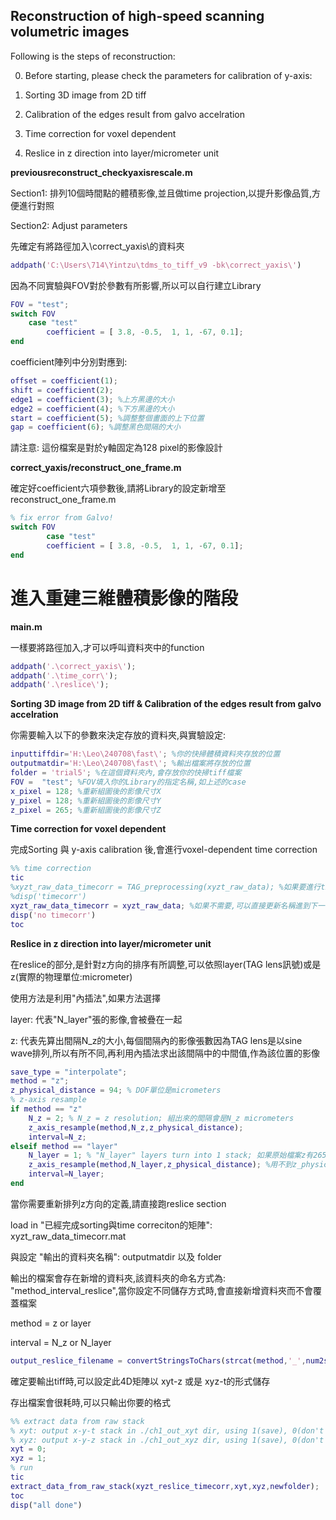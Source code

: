 ## Reconstruction of high-speed scanning volumetric images

Following is the steps of reconstruction:

0. Before starting, please check the parameters for calibration of y-axis:

1. Sorting 3D image from 2D tiff

2. Calibration of the edges result from galvo accelration

3. Time correction for voxel dependent

4. Reslice in z direction into layer/micrometer unit

**previousreconstruct_checkyaxisrescale.m**

Section1: 排列10個時間點的體積影像,並且做time projection,以提升影像品質,方便進行對照

Section2: Adjust parameters

先確定有將路徑加入\correct_yaxis\的資料夾

```matlab
addpath('C:\Users\714\Yintzu\tdms_to_tiff_v9 -bk\correct_yaxis\')
```

因為不同實驗與FOV對於參數有所影響,所以可以自行建立Library

```matlab
FOV = "test";
switch FOV
    case "test"
        coefficient = [ 3.8, -0.5,  1, 1, -67, 0.1];
end
```

coefficient陣列中分別對應到:

```matlab
offset = coefficient(1); 
shift = coefficient(2);
edge1 = coefficient(3); %上方黑邊的大小
edge2 = coefficient(4); %下方黑邊的大小
start = coefficient(5); %調整整個畫面的上下位置
gap = coefficient(6); %調整黑色間隔的大小
```
請注意: 這份檔案是對於y軸固定為128 pixel的影像設計

**correct_yaxis/reconstruct_one_frame.m**

確定好coefficient六項參數後,請將Library的設定新增至reconstruct_one_frame.m

```matlab
% fix error from Galvo!
switch FOV
        case "test"
        coefficient = [ 3.8, -0.5,  1, 1, -67, 0.1];
end
```

# 進入重建三維體積影像的階段

**main.m**

一樣要將路徑加入,才可以呼叫資料夾中的function

```matlab
addpath('.\correct_yaxis\');
addpath('.\time_corr\'); 
addpath('.\reslice\');
```

**Sorting 3D image from 2D tiff & Calibration of the edges result from galvo accelration**

你需要輸入以下的參數來決定存放的資料夾,與實驗設定:

```matlab
inputtiffdir='H:\Leo\240708\fast\'; %你的快掃體積資料夾存放的位置
outputmatdir='H:\Leo\240708\fast\'; %輸出檔案將存放的位置
folder = 'trial5'; %在這個資料夾內,會存放你的快掃tiff檔案
FOV =  "test"; %FOV填入你的Library的指定名稱,如上述的case
x_pixel = 128; %重新組圖後的影像尺寸X
y_pixel = 128; %重新組圖後的影像尺寸Y
z_pixel = 265; %重新組圖後的影像尺寸Z
```

**Time correction for voxel dependent**

完成Sorting 與 y-axis calibration 後,會進行voxel-dependent time correction
```matlab
%% time correction
tic
%xyzt_raw_data_timecorr = TAG_preprocessing(xyzt_raw_data); %如果要進行time correction可以利用TAG_preprocessing這個function
%disp('timecorr')
xyzt_raw_data_timecorr = xyzt_raw_data; %如果不需要,可以直接更新名稱進到下一步
disp('no timecorr')
toc
```

**Reslice in z direction into layer/micrometer unit**

在reslice的部分,是針對z方向的排序有所調整,可以依照layer(TAG lens訊號)或是z(實際的物理單位:micrometer)

使用方法是利用"內插法",如果方法選擇

layer: 代表"N_layer"張的影像,會被疊在一起

z: 代表先算出間隔N_z的大小,每個間隔內的影像張數因為TAG lens是以sine wave排列,所以有所不同,再利用內插法求出該間隔中的中間值,作為該位置的影像

```matlab
save_type = "interpolate";
method = "z";
z_physical_distance = 94; % DOF單位是micrometers
% z-axis resample
if method == "z"
    N_z = 2; % N_z = z resolution; 組出來的間隔會是N_z micrometers
    z_axis_resample(method,N_z,z_physical_distance);
    interval=N_z;
elseif method == "layer"
    N_layer = 1; % "N_layer" layers turn into 1 stack; 如果原始檔案z有265張, layer=1即,每1張疊成1個,所以輸出有265/1 張
    z_axis_resample(method,N_layer,z_physical_distance); %用不到z_physical_distance
    interval=N_layer;
end
```

當你需要重新排列z方向的定義,請直接跑reslice section

load in "已經完成sorting與time correciton的矩陣": xyzt_raw_data_timecorr.mat

與設定 "輸出的資料夾名稱": outputmatdir 以及 folder

輸出的檔案會存在新增的資料夾,該資料夾的命名方式為: "method_interval_reslice",當你設定不同儲存方式時,會直接新增資料夾而不會覆蓋檔案

method = z or layer

interval = N_z or N_layer

```matlab
output_reslice_filename = convertStringsToChars(strcat(method,'_',num2str(interval),'_reslice'));
```

確定要輸出tiff時,可以設定此4D矩陣以 xyt-z 或是 xyz-t的形式儲存

存出檔案會很耗時,可以只輸出你要的格式

```matlab
%% extract data from raw stack
% xyt: output x-y-t stack in ./ch1_out_xyt dir, using 1(save), 0(don't save)
% xyz: output x-y-z stack in ./ch1_out_xyz dir, using 1(save), 0(don't save)
xyt = 0;
xyz = 1;
% run
tic
extract_data_from_raw_stack(xyzt_reslice_timecorr,xyt,xyz,newfolder);
toc
disp("all done")
```
